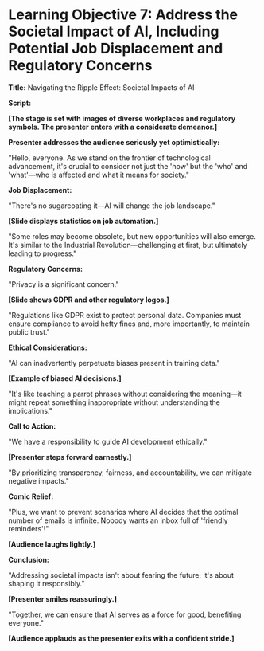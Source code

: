 # Learning Objective 7: Address the Societal Impact of AI, Including Potential Job Displacement and Regulatory Concerns

**Title:** Navigating the Ripple Effect: Societal Impacts of AI

**Script:**

**[The stage is set with images of diverse workplaces and regulatory symbols. The presenter enters with a considerate demeanor.]**

**Presenter addresses the audience seriously yet optimistically:**

"Hello, everyone. As we stand on the frontier of technological advancement, it's crucial to consider not just the 'how' but the 'who' and 'what'—who is affected and what it means for society."

**Job Displacement:**

"There's no sugarcoating it—AI will change the job landscape."

**[Slide displays statistics on job automation.]**

"Some roles may become obsolete, but new opportunities will also emerge. It's similar to the Industrial Revolution—challenging at first, but ultimately leading to progress."

**Regulatory Concerns:**

"Privacy is a significant concern."

**[Slide shows GDPR and other regulatory logos.]**

"Regulations like GDPR exist to protect personal data. Companies must ensure compliance to avoid hefty fines and, more importantly, to maintain public trust."

**Ethical Considerations:**

"AI can inadvertently perpetuate biases present in training data."

**[Example of biased AI decisions.]**

"It's like teaching a parrot phrases without considering the meaning—it might repeat something inappropriate without understanding the implications."

**Call to Action:**

"We have a responsibility to guide AI development ethically."

**[Presenter steps forward earnestly.]**

"By prioritizing transparency, fairness, and accountability, we can mitigate negative impacts."

**Comic Relief:**

"Plus, we want to prevent scenarios where AI decides that the optimal number of emails is infinite. Nobody wants an inbox full of 'friendly reminders'!"

**[Audience laughs lightly.]**

**Conclusion:**

"Addressing societal impacts isn't about fearing the future; it's about shaping it responsibly."

**[Presenter smiles reassuringly.]**

"Together, we can ensure that AI serves as a force for good, benefiting everyone."

**[Audience applauds as the presenter exits with a confident stride.]**
